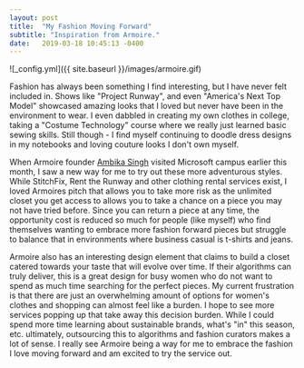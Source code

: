 ```yaml
---
layout: post
title:  "My Fashion Moving Forward"
subtitle: "Inspiration from Armoire."
date:   2019-03-18 10:45:13 -0400
---
```


![_config.yml]({{ site.baseurl }}/images/armoire.gif)

Fashion has always been something I find interesting, but I have never felt included in. Shows like "Project Runway", and even "America's Next Top Model" showcased amazing looks that I loved but never have been in the environment to wear. I even dabbled in creating my own clothes in college, taking a "Costume Technology" course where we really just learned basic sewing skills. Still though - I find myself continuing to doodle dress designs in my notebooks and loving couture looks I don't own myself. 

When Armoire founder [Ambika Singh](https://www.geekwire.com/2018/fashion-rental-startup-armoire-closet-future-raises-3m-grow-expand-offerings/) visited Microsoft campus earlier this month, I saw a new way for me to try out these more adventurous styles. While StitchFix, Rent the Runway and other clothing rental services exist, I loved Armoires pitch that allows you to take more risk as the unlimited closet you get access to allows you to take a chance on a piece you may not have tried before. Since you can return a piece at any time, the opportunity cost is reduced so much for people (like myself) who find themselves wanting to embrace more fashion forward pieces but struggle to balance that in environments where business casual is t-shirts and jeans. 

Armoire also has an interesting design element that claims to build a closet catered towards your taste that will evolve over time. If their algorithms can truly deliver, this is a great design for busy women who do not want to spend as much time searching for the perfect pieces. My current frustration is that there are just an overwhelming amount of options for women's clothes and shopping can almost feel like a burden. I hope to see more services popping up that take away this decision burden. While I could spend more time learning about sustainable brands, what's "in" this season, etc. ultimately, outsourcing this to algorithms and fashion curators makes a lot of sense. I really see Armoire being a way for me to embrace the fashion I love moving forward and am excited to try the service out. 